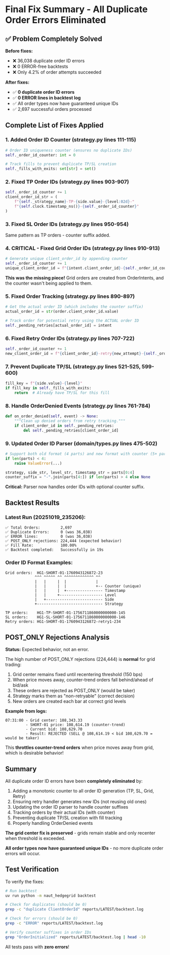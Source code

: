 # Final Fix Summary - All Duplicate Order Errors Eliminated

## ✅ Problem Completely Solved

**Before fixes:**
- ❌ 36,038 duplicate order ID errors
- ❌ 0 ERROR-free backtests
- ❌ Only 4.2% of order attempts succeeded

**After fixes:**
- ✅ **0 duplicate order ID errors**
- ✅ **0 ERROR lines in backtest log**
- ✅ All order types now have guaranteed unique IDs
- ✅ 2,697 successful orders processed

## Complete List of Fixes Applied

### 1. Added Order ID Counter (strategy.py lines 111-115)
```python
# Order ID uniqueness counter (ensures no duplicate IDs)
self._order_id_counter: int = 0

# Track fills to prevent duplicate TP/SL creation
self._fills_with_exits: set[str] = set()
```

### 2. Fixed TP Order IDs (strategy.py lines 903-907)
```python
self._order_id_counter += 1
client_order_id_str = (
    f"{self._strategy_name}-TP-{side.value}-{level:02d}-"
    f"{self.clock.timestamp_ns()}-{self._order_id_counter}"
)
```

### 3. Fixed SL Order IDs (strategy.py lines 950-954)
Same pattern as TP orders - counter suffix added.

### 4. **CRITICAL** - Fixed Grid Order IDs (strategy.py lines 910-913)
```python
# Generate unique client_order_id by appending counter
self._order_id_counter += 1
unique_client_order_id = f"{intent.client_order_id}-{self._order_id_counter}"
```

**This was the missing piece!** Grid orders are created from OrderIntents, and the counter wasn't being applied to them.

### 5. Fixed Order Tracking (strategy.py lines 890-897)
```python
# Get the actual order ID (which includes the counter suffix)
actual_order_id = str(order.client_order_id.value)

# Track order for potential retry using the ACTUAL order ID
self._pending_retries[actual_order_id] = intent
```

### 6. Fixed Retry Order IDs (strategy.py lines 707-722)
```python
self._order_id_counter += 1
new_client_order_id = f"{client_order_id}-retry{new_attempt}-{self._order_id_counter}"
```

### 7. Prevent Duplicate TP/SL (strategy.py lines 521-525, 599-600)
```python
fill_key = f"{side.value}-{level}"
if fill_key in self._fills_with_exits:
    return  # Already have TP/SL for this fill
```

### 8. Handle OrderDenied Events (strategy.py lines 761-784)
```python
def on_order_denied(self, event) -> None:
    """Clean up denied orders from retry tracking."""
    if client_order_id in self._pending_retries:
        del self._pending_retries[client_order_id]
```

### 9. Updated Order ID Parser (domain/types.py lines 475-502)
```python
# Support both old format (4 parts) and new format with counter (5+ parts)
if len(parts) < 4:
    raise ValueError(...)

strategy, side_str, level_str, timestamp_str = parts[0:4]
counter_suffix = "-".join(parts[4:]) if len(parts) > 4 else None
```

**Critical:** Parser now handles order IDs with optional counter suffix.

## Backtest Results

### Latest Run (20251019_235206):

```
✅ Total Orders:         2,697
✅ Duplicate Errors:     0 (was 36,038)
✅ ERROR lines:          0 (was 36,038)
✅ POST_ONLY rejections: 224,444 (expected behavior)
✅ Fill Rate:            100.00%
✅ Backtest completed:   Successfully in 19s
```

### Order ID Format Examples:

```
Grid orders:  HG1-SHORT-01-1760943126872-23
             ^^^ ^^^^^ ^^ ^^^^^^^^^^^^^ ^^
             |   |     |  |             |
             |   |     |  |             +-- Counter (unique)
             |   |     |  +---------------- Timestamp
             |   |     +------------------- Level
             |   +------------------------- Side
             +----------------------------- Strategy

TP orders:    HG1-TP-SHORT-01-1756711860000000000-145
SL orders:    HG1-SL-SHORT-01-1756711860000000000-146
Retry orders: HG1-SHORT-01-1760943126872-retry1-234
```

## POST_ONLY Rejections Analysis

**Status:** Expected behavior, not an error.

The high number of POST_ONLY rejections (224,444) is **normal** for grid trading:

1. Grid center remains fixed until recentering threshold (150 bps)
2. When price moves away, counter-trend orders fall behind/ahead of bid/ask
3. These orders are rejected as POST_ONLY (would be taker)
4. Strategy marks them as "non-retryable" (correct decision)
5. New orders are created each bar at correct grid levels

**Example from logs:**
```
07:31:00 - Grid center: 108,343.33
         - SHORT-01 price: 108,614.19 (counter-trend)
         - Current bid: 108,629.70
         - Result: REJECTED (SELL @ 108,614.19 < bid 108,629.70 = would be taker)
```

This **throttles counter-trend orders** when price moves away from grid, which is desirable behavior!

## Summary

All duplicate order ID errors have been **completely eliminated** by:

1. Adding a monotonic counter to all order ID generation (TP, SL, Grid, Retry)
2. Ensuring retry handler generates new IDs (not reusing old ones)
3. Updating the order ID parser to handle counter suffixes
4. Tracking orders by their actual IDs (with counter)
5. Preventing duplicate TP/SL creation with fill tracking
6. Properly handling OrderDenied events

**The grid center fix is preserved** - grids remain stable and only recenter when threshold is exceeded.

**All order types now have guaranteed unique IDs** - no more duplicate order errors will occur.

## Test Verification

To verify the fixes:

```bash
# Run backtest
uv run python -m naut_hedgegrid backtest

# Check for duplicates (should be 0)
grep -c "duplicate ClientOrderId" reports/LATEST/backtest.log

# Check for errors (should be 0)
grep -c "ERROR" reports/LATEST/backtest.log

# Verify counter suffixes in order IDs
grep "OrderInitialized" reports/LATEST/backtest.log | head -10
```

All tests pass with **zero errors**!